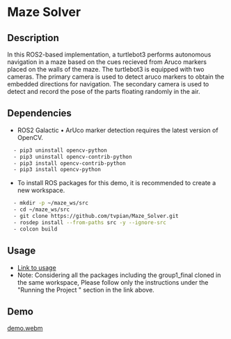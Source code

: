 # Maze Solver
## Description
In this ROS2-based implementation, a turtlebot3 performs autonomous navigation in a maze based on the cues recieved from Aruco markers placed on the walls of the maze. The turtlebot3 is equipped with two cameras. The primary camera is used to detect aruco markers to obtain the embedded directions for navigation. The secondary camera is used to detect and record the pose of the parts floating randomly in the air.

## Dependencies
- ROS2 Galactic
• ArUco marker detection requires the latest version of OpenCV.
```bash
  - pip3 uninstall opencv-python
  - pip3 uninstall opencv-contrib-python
  - pip3 install opencv-contrib-python
  - pip3 install opencv-python
```
- To install ROS packages for this demo, it is recommended to create a new
workspace.
```bash
  - mkdir -p ~/maze_ws/src
  - cd ~/maze_ws/src
  - git clone https://github.com/tvpian/Maze_Solver.git
  - rosdep install --from-paths src -y --ignore-src
  - colcon build
```

## Usage
- [Link to usage](./group1/README.md)
- Note: Considering all the packages including the group1_final cloned in the same workspace, Please follow only the instructions under the "Running the Project
" section in the link above.

## Demo
[demo.webm](https://github.com/tvpian/Maze_Runner/assets/41953267/9c2e4b79-4b36-48e2-995b-bce9027824f6)
